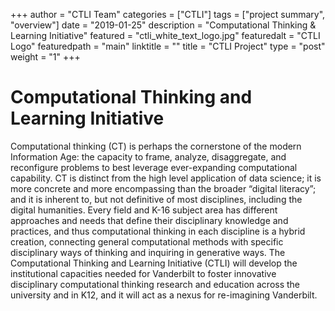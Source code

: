 +++
author = "CTLI Team"
categories = ["CTLI"]
tags = ["project summary", "overview"]
date = "2019-01-25"
description = "Computational Thinking & Learning Initiative"
featured = "ctli_white_text_logo.jpg"
featuredalt = "CTLI Logo"
featuredpath = "main"
linktitle = ""
title = "CTLI Project"
type = "post"
weight = "1"
+++

# Computational Thinking and Learning Initiative

Computational thinking (CT) is perhaps the cornerstone of the modern Information Age: the capacity to frame, analyze, disaggregate, and reconfigure problems to best leverage ever-expanding computational capability. CT is distinct from the high level application of data science; it is more concrete and more encompassing than the broader “digital literacy”; and it is inherent to, but not definitive of most disciplines, including the digital humanities. Every field and K-16 subject area has different approaches and needs that define their disciplinary knowledge and practices, and thus computational thinking in each discipline is a hybrid creation, connecting general computational methods with specific disciplinary ways of thinking and inquiring in generative ways. The Computational Thinking and Learning Initiative (CTLI) will develop the institutional capacities needed for Vanderbilt to foster innovative disciplinary computational thinking research and education across the university and in K12, and it will act as a nexus for re-imagining Vanderbilt.
